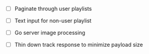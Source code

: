 - [ ] Paginate through user playlists
- [ ] Text input for non-user playlist
- [ ] Go server image processing
- [ ] Thin down track response to minimize payload size

